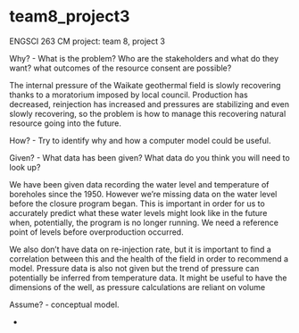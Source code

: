 # team8_project3
ENGSCI 263 CM project:
team 8, project 3

Why? - What is the problem? Who are the stakeholders and what do they want? what outcomes of the resource consent are possible?

The internal pressure of the Waikate geothermal field is slowly recovering thanks to a moratorium imposed by local council. Production has decreased, reinjection has increased and pressures are stabilizing and even slowly recovering, so the problem is how to manage this recovering natural resource going into the future. 


How? - Try to identify why and how a computer model could be useful. 


Given? - What data has been given? What data do you think you will need to look up? 

We have been given data recording the water level and temperature of boreholes since the 1950. However we’re missing data on the water level before the closure program began. This is important in order for us to accurately predict what these water levels might look like in the future when, potentially, the program is no longer running. We need a reference point of levels before overproduction occurred.

We also don’t have data on re-injection rate, but it is important to find a correlation between this and the health of the field in order to recommend a model. Pressure data is also not given but the trend of pressure can potentially be inferred from temperature data.
It might be useful to have the dimensions of the well, as pressure calculations are reliant on volume



Assume? - conceptual model.

+

